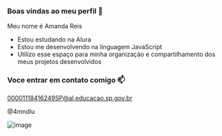 ### Boas vindas ao meu perfil 🎀

Meu nome é Amanda Reis

 - Estou estudando na Alura
 - Estou me desenvolvendo na linguagem JavaScript
 - Utilizo esse espaço para minha organização e compartilhamento dos meus projetos desenvolvidos

### Voce entrar em contato comigo 📫

00001118416249SP@al.educacao.sp.gov.br

@4mndlu


![image](https://github.com/user-attachments/assets/68b8a288-1c9e-42d6-b704-1a7e3adfb3fd)

